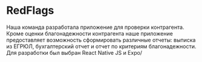 # RedFlags  
Наша команда разработала приложение для проверки контрагента.  
Кроме оценки благонадежности контрагента наше приложение предоставляет возможность сформировать различные отчеты: выписка из ЕГРЮЛ, бухгалтерский отчет и отчет по критериям благонадежности.  
Для разработки был выбран React Native JS и Expo/
